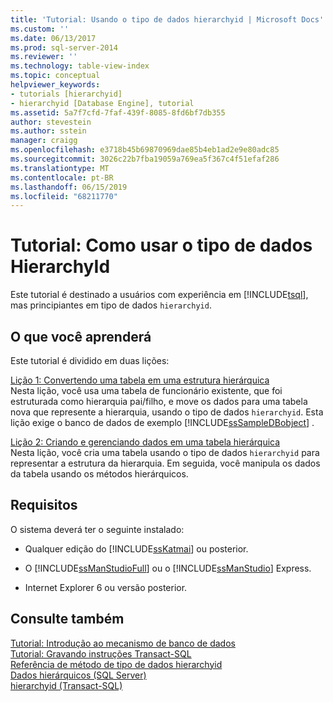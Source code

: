 ```yaml
---
title: 'Tutorial: Usando o tipo de dados hierarchyid | Microsoft Docs'
ms.custom: ''
ms.date: 06/13/2017
ms.prod: sql-server-2014
ms.reviewer: ''
ms.technology: table-view-index
ms.topic: conceptual
helpviewer_keywords:
- tutorials [hierarchyid]
- hierarchyid [Database Engine], tutorial
ms.assetid: 5a7f7cfd-7faf-439f-8085-8fd6bf7db355
author: stevestein
ms.author: sstein
manager: craigg
ms.openlocfilehash: e3718b45b69870969dae85b4eb1ad2e9e80adc85
ms.sourcegitcommit: 3026c22b7fba19059a769ea5f367c4f51efaf286
ms.translationtype: MT
ms.contentlocale: pt-BR
ms.lasthandoff: 06/15/2019
ms.locfileid: "68211770"
---
```

# <a name="tutorial-using-the-hierarchyid-data-type"></a>Tutorial: Como usar o tipo de dados HierarchyId
  Este tutorial é destinado a usuários com experiência em [!INCLUDE[tsql](../../includes/tsql-md.md)], mas principiantes em tipo de dados `hierarchyid`.  
  
## <a name="what-you-will-learn"></a>O que você aprenderá  
 Este tutorial é dividido em duas lições:  
  
 [Lição 1: Convertendo uma tabela em uma estrutura hierárquica](lesson-1-converting-a-table-to-a-hierarchical-structure.md)  
 Nesta lição, você usa uma tabela de funcionário existente, que foi estruturada como hierarquia pai/filho, e move os dados para uma tabela nova que represente a hierarquia, usando o tipo de dados `hierarchyid`. Esta lição exige o banco de dados de exemplo [!INCLUDE[ssSampleDBobject](../../includes/sssampledbobject-md.md)] .  
  
 [Lição 2: Criando e gerenciando dados em uma tabela hierárquica](lesson-2-creating-and-managing-data-in-a-hierarchical-table.md)  
 Nesta lição, você cria uma tabela usando o tipo de dados `hierarchyid` para representar a estrutura da hierarquia. Em seguida, você manipula os dados da tabela usando os métodos hierárquicos.  
  
## <a name="requirements"></a>Requisitos  
 O sistema deverá ter o seguinte instalado:  
  
-   Qualquer edição do [!INCLUDE[ssKatmai](../../includes/sskatmai-md.md)] ou posterior.  
  
-   O [!INCLUDE[ssManStudioFull](../../includes/ssmanstudiofull-md.md)] ou o [!INCLUDE[ssManStudio](../../includes/ssmanstudio-md.md)] Express.  
  
-   Internet Explorer 6 ou versão posterior.  
  
## <a name="see-also"></a>Consulte também  
 [Tutorial: Introdução ao mecanismo de banco de dados](../tutorial-getting-started-with-the-database-engine.md)   
 [Tutorial: Gravando instruções Transact-SQL](../../t-sql/tutorial-writing-transact-sql-statements.md)   
 [Referência de método de tipo de dados hierarchyid](/sql/t-sql/data-types/hierarchyid-data-type-method-reference)   
 [Dados hierárquicos &#40;SQL Server&#41;](../hierarchical-data-sql-server.md)   
 [hierarchyid &#40;Transact-SQL&#41;](/sql/t-sql/data-types/hierarchyid-data-type-method-reference)  
  
  
